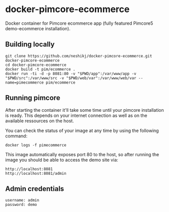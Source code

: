 # docker-pimcore-ecommerce
Docker container for Pimcore ecommerce app (fully featured Pimcore5 demo-ecommerce installation).

## Building locally 
```
git clone https://github.com/neshikj/docker-pimcore-ecommerce.git docker-pimcore-ecommerce
cd docker-pimcore-ecommerce
docker build -t pim/ecommerce . 
docker run -ti -d -p 8081:80 -v "$PWD/app":/var/www/app -v "$PWD/src":/var/www/src -v "$PWD/web/var":/var/www/web/var --name=pimecommerce pim/ecommerce
```

## Running pimcore
After starting the container it'll take some time until your pimcore installation is ready. This depends on your internet connection as well as on the available ressources on the host. 

You can check the status of your image at any time by using the following command: 
```
docker logs -f pimecommerce
```

This image automatically exposes port 80 to the host, so after running the image you should be able to access the demo site via: 
```
http://localhost:8081
http://localhost:8081/admin
```

## Admin credentials

```
username: admin
password: demo
```
